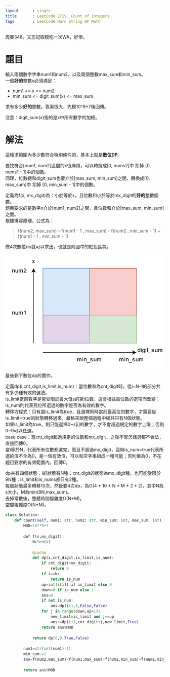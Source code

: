 ```yaml
--- 
layout      : single
title       : LeetCode 2719. Count of Integers
tags        : LeetCode Hard String DP Math
---
```

周賽348。又忘記取模吃一次WA，好慘。  

# 題目
輸入兩個數字字串num1和num2，以及兩個整數max_sum和min_sum。  
一個**好的**整數x必須滿足：  
- num1 <= x <= num2  
- min_sum <= digit_sum(x) <= max_sum  

求有多少**好的**整數。答案很大，先模10^9+7後回傳。  

注意：digit_sum(x)指的是x中所有數字的加總。  

# 解法
這種求範圍內多少數符合特別條件的，基本上就是**數位DP**。  

要找符合[num1, num2]區間的x很麻煩，可以轉換成[0, nums2]中 扣掉 [0, nums1 - 1]中的個數。  
同理，位數總和digit_sum也要介於[max_sum, min_sum]之間，轉換成[0, max_sum]中 扣掉 [0, min_sum - 1]中的個數。  

定義為f(x, mx_digit)為：小於等於x，且位數和小於等於mx_digit的**好的**整數個數。  
題目要求的是數字x介於[num1, num2]之間，且位數和介於[max_sum, min_sum]之間。  
根據排容原理，公式為：  
> f(num2, max_sum) - f(num1 - 1 , max_sum) - f(num2 , min_sum - 1) + f(num1 - 1 , min_sum - 1)  

做4次數位dp就可以求出，也就是附圖中的紅色區塊。  

![示意圖](/assets/img/2719.jpg)  

最後剩下數位dp的實作。  

定義dp(i,cnt_digit,is_limit,is_num)：當位數和為cnt_digit時，從i\~N-1的部分共有多少種有效的選法。  
is_limit當前數字是否受限於最大值s的第i位數，這會根據高位數的選項而改變；is_num則代表高位所選過的數字是否為有效的數字。  
轉移方程式：只有當is_limit為true，且選擇同時當前最高位的數字，才需要從is_limit=true的狀態轉移過來，嚴格來說整個過程中總共只有N個狀態。  
如果is_limit為true，則只能選擇0\~s[i]的數字，才不會超過規定的數字上限；否則0\~9可以任選。  
base case：當cnt_digit超過規定的位數和mx_digit，之後不管怎樣選都不合法，直接回傳0。  
當i等於N，代表所有位數都選完，而且不超過mx_digit，這時is_num=true代表所選的值不全為0，是一個有效值，可以和空字串組成一種可能；否則值為0，不在題目要求的有效範圍內，回傳0。  

dp共有四個狀態：i的狀態有N種；cnt_digit的狀態為mx_digit種，也可能受限於9N種；is_limit和is_nums都只有2種。  
每個狀態最多轉移10次，然後要4次dp，為O(4 \* 10 \* N \* M \* 2 \* 2)，其中N為s大小，M為min(9N,max_sum)。  
去掉常數後，整體時間複雜度O(N\*M)。  
空間複雜度O(N\*M)。  

```python
class Solution:
    def count(self, num1: str, num2: str, min_sum: int, max_sum: int) -> int:
        MOD=10**9+7
        
        def f(s,mx_digit):
            N=len(s)

            @cache
            def dp(i,cnt_digit,is_limit,is_num):
                if cnt_digit>mx_digit:
                    return 0
                if i==N:
                    return is_num
                up=int(s[i]) if is_limit else 9
                down=0 if is_num else 1
                ans=0
                if not is_num:
                    ans=dp(i+1,0,False,False)
                for j in range(down,up+1):
                    new_limit=is_limit and j==up
                    ans+=dp(i+1,cnt_digit+j,new_limit,True)
                return ans%MOD
            
            return dp(0,0,True,False)
        
        num1=str(int(num1)-1)
        min_sum-=1
        ans=f(num2,max_sum)-f(num1,max_sum)-f(num2,min_sum)+f(num1,min_sum)
        
        return ans%MOD
```
